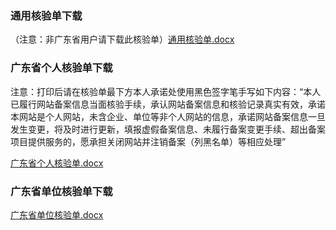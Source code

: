 ### 通用核验单下载

（注意：非广东省用户请下载此核验单）[通用核验单.docx](https://badownload.s3.cn-north-1.jdcloud-oss.com/heyandan/quanguohyd.jpg)

### 广东省个人核验单下载

注意：打印后请在核验单最下方本人承诺处使用黑色签字笔手写如下内容：“本人已履行网站备案信息当面核验手续，承认网站备案信息和核验记录真实有效，承诺本网站是个人网站，未含企业、单位等非个人网站的信息，承诺网站备案信息一旦发生变更，将及时进行更新，填报虚假备案信息、未履行备案变更手续、超出备案项目提供服务的，愿承担关闭网站并注销备案（列黑名单）等相应处理”

[广东省个人核验单.docx](https://badownload.s3.cn-north-1.jdcloud-oss.com/heyandan/guangdongdanwei.pdf)

### 广东省单位核验单下载

[广东省单位核验单.docx](https://badownload.s3.cn-north-1.jdcloud-oss.com/heyandan/guangdonggeren.pdf)
